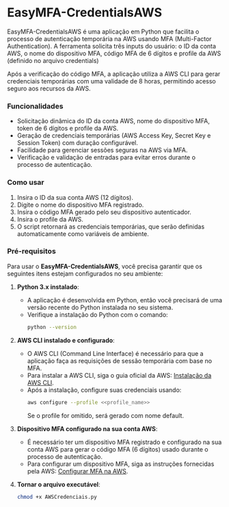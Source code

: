 # EasyMFA-CredentialsAWS

EasyMFA-CredentialsAWS é uma aplicação em Python que facilita o processo de autenticação temporária na AWS usando MFA (Multi-Factor Authentication). A ferramenta solicita três inputs do usuário: o ID da conta AWS, o nome do dispositivo MFA, código MFA de 6 dígitos e profile da AWS (definido no arquivo credentials)

Após a verificação do código MFA, a aplicação utiliza a AWS CLI para gerar credenciais temporárias com uma validade de 8 horas, permitindo acesso seguro aos recursos da AWS.

### **Funcionalidades**

- Solicitação dinâmica do ID da conta AWS, nome do dispositivo MFA, token de 6 dígitos e profile da AWS.
- Geração de credenciais temporárias (AWS Access Key, Secret Key e Session Token) com duração configurável.
- Facilidade para gerenciar sessões seguras na AWS via MFA.
- Verificação e validação de entradas para evitar erros durante o processo de autenticação.

### **Como usar**

1. Insira o ID da sua conta AWS (12 dígitos).
2. Digite o nome do dispositivo MFA registrado.
3. Insira o código MFA gerado pelo seu dispositivo autenticador.
4. Insira o profile da AWS.
5. O script retornará as credenciais temporárias, que serão definidas automaticamente como variáveis de ambiente.

### **Pré-requisitos**

Para usar o **EasyMFA-CredentialsAWS**, você precisa garantir que os seguintes itens estejam configurados no seu ambiente:

1. **Python 3.x instalado**:
   - A aplicação é desenvolvida em Python, então você precisará de uma versão recente do Python instalada no seu sistema.
   - Verifique a instalação do Python com o comando:
     ```bash
     python --version
     ```

2. **AWS CLI instalado e configurado**:
   - O AWS CLI (Command Line Interface) é necessário para que a aplicação faça as requisições de sessão temporária com base no MFA.
   - Para instalar a AWS CLI, siga o guia oficial da AWS: [Instalação da AWS CLI](https://docs.aws.amazon.com/cli/latest/userguide/install-cliv2.html).
   - Após a instalação, configure suas credenciais usando:
     ```bash
     aws configure --profile <<profile_name>>
     ```
     Se o profile for omitido, será gerado com nome default.

3. **Dispositivo MFA configurado na sua conta AWS**:
   - É necessário ter um dispositivo MFA registrado e configurado na sua conta AWS para gerar o código MFA (6 dígitos) usado durante o processo de autenticação.
   - Para configurar um dispositivo MFA, siga as instruções fornecidas pela AWS: [Configurar MFA na AWS](https://docs.aws.amazon.com/IAM/latest/UserGuide/id_credentials_mfa_enable_virtual.html).
  
4. **Tornar o arquivo executável**:
     ```bash
     chmod +x AWSCredenciais.py
     ```

